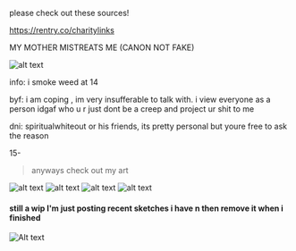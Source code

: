 please check out these sources!

https://rentry.co/charitylinks

MY MOTHER MISTREATS ME (CANON NOT FAKE)

![alt text](https://files.catbox.moe/h9epxr.png)

info:
i smoke weed at 14

byf:
i am coping , im very insufferable to talk with.
i view everyone as a person idgaf who u r just dont be a creep and project ur shit to me

dni:
spiritualwhiteout or his friends, its pretty personal but youre free to ask the reason

15-

> anyways check out my art

![alt text](https://files.catbox.moe/p3im38.png)
![alt text](https://files.catbox.moe/mzysu8.png)
![alt text](https://files.catbox.moe/d80ahu.jpg)
![alt text](https://files.catbox.moe/n75jco.png)
#### still a wip I'm just posting recent sketches i have n then remove it when i finished
![Alt text](https://files.catbox.moe/ztam00.jpg)
